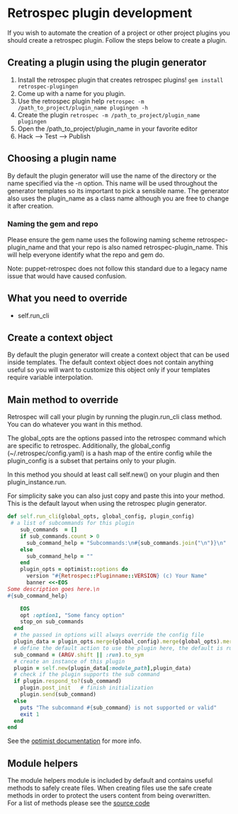 # Retrospec plugin development

If you wish to automate the creation of a project or other project plugins you should
create a retrospec plugin. Follow the steps below to create a plugin.

## Creating a plugin using the plugin generator

1. Install the retrospec plugin that creates retrospec plugins! `gem install retrospec-plugingen`
2. Come up with a name for you plugin.
3. Use the retrospec plugin help `retrospec -m /path_to_project/plugin_name plugingen -h`
4. Create the plugin `retrospec -m /path_to_project/plugin_name plugingen`
5. Open the /path_to_project/plugin_name in your favorite editor
6. Hack --> Test --> Publish

## Choosing a plugin name

By default the plugin generator will use the name of the directory or the name specified via the -n option. This name
will be used throughout the generator templates so its important to pick a sensible name. The generator also uses the plugin_name
as a class name although you are free to change it after creation.

### Naming the gem and repo

Please ensure the gem name uses the following naming scheme retrospec-plugin_name and that your repo is also named retrospec-plugin_name.
This will help everyone identify what the repo and gem do.

Note: puppet-retrospec does not follow this standard due to a legacy name issue that would have caused confusion.

## What you need to override

- self.run_cli

## Create a context object

By default the plugin generator will create a context object that can be used inside templates. The default context object
does not contain anything useful so you will want to customize this object only if your templates require variable interpolation.

## Main method to override

Retrospec will call your plugin by running the plugin.run_cli class method. You can do whatever you want in this method.

The global_opts are the options passed into the retrospec command which are specific to retrospec. Additionally, the
global_config (~/.retrospec/config.yaml) is a hash map of the entire config while the plugin_config is a subset that pertains
only to your plugin.

In this method you should at least call self.new() on your plugin and then plugin_instance.run.

For simplicity sake you can also just copy and paste this into your method. This is the default layout when using
the retrospec plugin generator.

```ruby
def self.run_cli(global_opts, global_config, plugin_config)
 # a list of subcommands for this plugin
    sub_commands  = []
    if sub_commands.count > 0
      sub_command_help = "Subcommands:\n#{sub_commands.join("\n")}\n"
    else
      sub_command_help = ""
    end
    plugin_opts = optimist::options do
      version "#{Retrospec::Pluginname::VERSION} (c) Your Name"
      banner <<-EOS
Some description goes here.\n
#{sub_command_help}

    EOS
    opt :option1, "Some fancy option"
    stop_on sub_commands
  end
  # the passed in options will always override the config file
  plugin_data = plugin_opts.merge(global_config).merge(global_opts).merge(plugin_opts)
  # define the default action to use the plugin here, the default is run
  sub_command = (ARGV.shift || :run).to_sym
  # create an instance of this plugin
  plugin = self.new(plugin_data[:module_path],plugin_data)
  # check if the plugin supports the sub command
  if plugin.respond_to?(sub_command)
    plugin.post_init   # finish initialization
    plugin.send(sub_command)
  else
    puts "The subcommand #{sub_command} is not supported or valid"
    exit 1
  end
end
```

See the [optimist documentation](http://optimist.rubyforge.org) for more info.

## Module helpers

The module helpers module is included by default and contains useful methods to safely create files. When creating files
use the safe create methods in order to protect the users content from being overwritten.  
For a list of methods please see the [source code](https://github.com/nwops/retrospec/blob/master/lib/retrospec/plugins/v1/module_helpers.rb)
